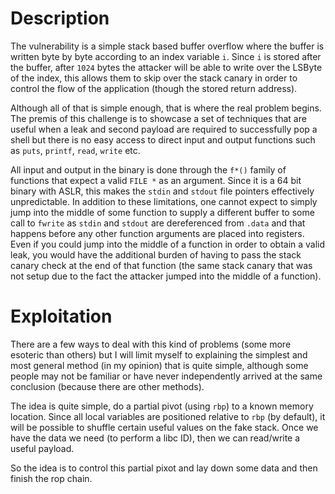 # Description

The vulnerability is a simple stack based buffer overflow where the buffer is written byte by byte
according to an index variable `i`. Since `i` is stored after the buffer, after `1024` bytes the
attacker will be able to write over the LSByte of the index, this allows them to skip over the stack
canary in order to control the flow of the application (though the stored return address).

Although all of that is simple enough, that is where the real problem begins. The premis of this
challenge is to showcase a set of techniques that are useful when a leak and second payload are
required to successfully pop a shell but there is no easy access to direct input and output
functions such as `puts`, `printf`, `read`, `write` etc.

All input and output in the binary is done through the `f*()` family of functions that expect a
valid `FILE *` as an argument. Since it is a 64 bit binary with ASLR, this makes the `stdin` and
`stdout` file pointers effectively unpredictable. In addition to these limitations, one cannot
expect to simply jump into the middle of some function to supply a different buffer to some call
to `fwrite` as `stdin` and `stdout` are dereferenced from `.data` and that happens before any
other function arguments are placed into registers. Even if you could jump into the middle of a
function in order to obtain a valid leak, you would have the additional burden of having to pass
the stack canary check at the end of that function (the same stack canary that was not setup due
to the fact the attacker jumped into the middle of a function).

# Exploitation

There are a few ways to deal with this kind of problems (some more esoteric than others) but I
will limit myself to explaining the simplest and most general method (in my opinion) that is
quite simple, although some people may not be familiar or have never independently arrived at
the same conclusion (because there are other methods).

The idea is quite simple, do a partial pivot (using `rbp`) to a known memory location. Since all
local variables are positioned relative to `rbp` (by default), it will be possible to shuffle
certain useful values on the fake stack. Once we have the data we need  (to perform a libc ID),
then we can read/write a useful payload.

So the idea is to control this partial pixot and lay down some data and then finish  the rop
chain.


